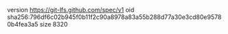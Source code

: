 version https://git-lfs.github.com/spec/v1
oid sha256:796df6c02b945f0b11f2c90a8978a83a55b288d77a30e3cd80e95780b4fea3a5
size 8320
